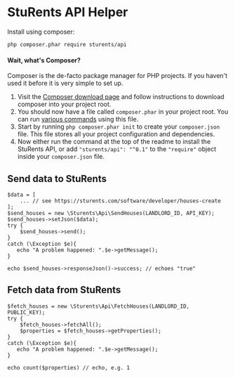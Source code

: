 # StuRents API Helper

Install using composer:

    php composer.phar require sturents/api

#### Wait, what's Composer?

Composer is the de-facto package manager for PHP projects. If you haven't used it before it is very simple to set up.

1. Visit the [Composer download page](https://getcomposer.org/download/) and follow instructions to download composer into your project root.
1. You should now have a file called `composer.phar` in your project root. You can run [various commands](https://getcomposer.org/doc/03-cli.md) using this file.
1. Start by running `php composer.phar init` to create your `composer.json` file. This file stores all your project configuration and dependencies.
1. Now either run the command at the top of the readme to install the StuRents API, or add `"sturents/api": "^0.1"` to the `"require"` object inside your `composer.json` file.
     
## Send data to StuRents

    $data = [
        ... // see https://sturents.com/software/developer/houses-create
    ];
    $send_houses = new \Sturents\Api\SendHouses(LANDLORD_ID, API_KEY);
    $send_houses->setJson($data);
    try {
        $send_houses->send();
    }
    catch (\Exception $e){
       echo "A problem happened: ".$e->getMessage();
    }
    
    echo $send_houses->responseJson()->success; // echoes "true"
    
## Fetch data from StuRents

    $fetch_houses = new \Sturents\Api\FetchHouses(LANDLORD_ID, PUBLIC_KEY);
    try {
        $fetch_houses->fetchAll();
        $properties = $fetch_houses->getProperties();
    }
    catch (\Exception $e){
       echo "A problem happened: ".$e->getMessage();
    }
    
    echo count($properties) // echo, e.g. 1
    
    
    
    

